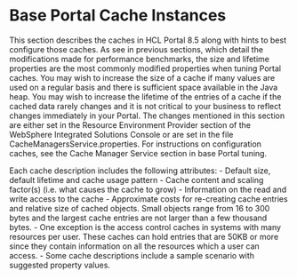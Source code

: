 # Base Portal Cache Instances

This section describes the caches in HCL Portal 8.5 along with hints to best configure those caches. As see in
previous sections, which detail the modifications made for performance benchmarks, the size and lifetime
properties are the most commonly modified properties when tuning Portal caches. You may wish to
increase the size of a cache if many values are used on a regular basis and there is sufficient space available
in the Java heap. You may wish to increase the lifetime of the entries of a cache if the cached data rarely
changes and it is not critical to your business to reflect changes immediately in your Portal. The changes
mentioned in this section are either set in the Resource Environment Provider section of the WebSphere
Integrated Solutions Console or are set in the file CacheManagersService.properties. For instructions on
configuration caches, see the Cache Manager Service section in base Portal tuning.

Each cache description includes the following attributes:
    - Default size, default lifetime and cache usage pattern
    - Cache content and scaling factor(s) (i.e. what causes the cache to grow)
    - Information on the read and write access to the cache
    - Approximate costs for re-creating cache entries and relative size of cached objects. Small objects range from 16 to 300 bytes and the largest cache entries are not larger than a few thousand bytes.
    - One exception is the access control caches in systems with many resources per user. These caches can hold entries that are 50KB or more since they contain information on all the resources which a user can access.
    - Some cache descriptions include a sample scenario with suggested property values.